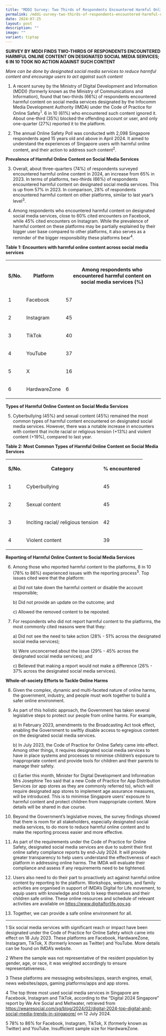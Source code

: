 ```yaml
---
title: "MDDI Survey: Two Thirds of Respondents Encountered Harmful Online Content"
permalink: /mddi-survey-two-thirds-of-respondents-encountered-harmful-online-content/
date: 2024-07-25
layout: post
description: ""
image: ""
variant: tiptap
---
```

<p><strong>SURVEY BY MDDI FINDS TWO-THIRDS OF RESPONDENTS ENCOUNTERED HARMFUL ONLINE CONTENT ON DESIGNATED SOCIAL MEDIA SERVICES; 6 IN 10 TOOK NO ACTION AGAINST SUCH CONTENT</strong>
</p>
<p><em>More can be done by designated social media services to reduce harmful content and encourage users to act against such content</em>
</p>
<ol data-tight="true" class="tight">
<li>
<p>A recent survey by the Ministry of Digital Development and Information
(MDDI) (formerly known as the Ministry of Communications and Information),
found that two-thirds (66%) of respondents encountered harmful content
on social media services designated by the Infocomm Media Development Authority
(IMDA) under the Code of Practice for Online Safety<sup>1</sup>. 6 in 10
(61%) who encountered such content ignored it. About one-third (35%) blocked
the offending account or user, and only one-quarter (27%) reported it to
the platform.</p>
<p></p>
</li>
<li>
<p>The annual Online Safety Poll was conducted with 2,098 Singapore respondents
aged 15 years old and above in April 2024. It aimed to understand the experiences
of Singapore users with harmful online content, and their action to address
such content<sup>2</sup>.</p>
</li>
</ol>
<p><strong>Prevalence of Harmful Online Content on Social Media Services</strong>
</p>
<ol start="3" data-tight="true" class="tight">
<li>
<p>Overall, about three-quarters (74%) of respondents surveyed encountered
harmful online content in 2024, an increase from 65% in 2023. In terms
of platforms, two-thirds (66%) of respondents encountered harmful content
on designated social media services. This is up from 57% in 2023. In comparison,
28% of respondents encountered harmful content on other platforms, similar
to last year’s level<sup>3</sup>.</p>
<p></p>
</li>
<li>
<p>Among respondents who encountered harmful content on designated social
media services, close to 60% cited encounters on Facebook, while 45% cited
encounters on Instagram. While the prevalence of harmful content on these
platforms may be partially explained by their bigger user base compared
to other platforms, it also serves as a reminder of the bigger responsibility
these platforms bear<sup>4</sup>.</p>
</li>
</ol>
<p></p>
<p><strong>Table 1: Encounters with harmful online content across social media services </strong>
</p>
<table style="minWidth: 75px">
<colgroup>
<col>
<col>
<col>
</colgroup>
<tbody>
<tr>
<th rowspan="1" colspan="1">
<p>S/No.</p>
</th>
<th rowspan="1" colspan="1">
<p>Platform</p>
</th>
<th rowspan="1" colspan="1">
<p>Among respondents who encountered harmful content on social media services
(%)</p>
</th>
</tr>
<tr>
<td rowspan="1" colspan="1">
<p>1</p>
</td>
<td rowspan="1" colspan="1">
<p>Facebook</p>
</td>
<td rowspan="1" colspan="1">
<p>57</p>
</td>
</tr>
<tr>
<td rowspan="1" colspan="1">
<p>2</p>
</td>
<td rowspan="1" colspan="1">
<p>Instagram</p>
</td>
<td rowspan="1" colspan="1">
<p>45</p>
</td>
</tr>
<tr>
<td rowspan="1" colspan="1">
<p>3</p>
</td>
<td rowspan="1" colspan="1">
<p>TikTok</p>
</td>
<td rowspan="1" colspan="1">
<p>40</p>
</td>
</tr>
<tr>
<td rowspan="1" colspan="1">
<p>4</p>
</td>
<td rowspan="1" colspan="1">
<p>YouTube</p>
</td>
<td rowspan="1" colspan="1">
<p>37</p>
</td>
</tr>
<tr>
<td rowspan="1" colspan="1">
<p>5</p>
</td>
<td rowspan="1" colspan="1">
<p>X</p>
</td>
<td rowspan="1" colspan="1">
<p>16</p>
</td>
</tr>
<tr>
<td rowspan="1" colspan="1">
<p>6</p>
</td>
<td rowspan="1" colspan="1">
<p>HardwareZone</p>
</td>
<td rowspan="1" colspan="1">
<p>6</p>
</td>
</tr>
</tbody>
</table>
<p></p>
<p><strong>Types of Harmful Online Content on Social Media Services</strong>
</p>
<ol start="5" data-tight="true" class="tight">
<li>
<p>Cyberbullying (45%) and sexual content (45%) remained the most common
types of harmful content encountered on designated social media services.
However, there was a notable increase in encounters with content that incite
racial or religious tension (+13%) and violent content (+19%), compared
to last year.</p>
<p></p>
</li>
</ol>
<p><strong>Table 2: Most Common Types of Harmful Online Content on Social Media Services</strong>
</p>
<table style="minWidth: 75px">
<colgroup>
<col>
<col>
<col>
</colgroup>
<tbody>
<tr>
<th rowspan="1" colspan="1">
<p>S/No.</p>
</th>
<th rowspan="1" colspan="1">
<p>Category</p>
</th>
<th rowspan="1" colspan="1">
<p>% encountered</p>
</th>
</tr>
<tr>
<td rowspan="1" colspan="1">
<p>1</p>
</td>
<td rowspan="1" colspan="1">
<p>Cyberbullying</p>
</td>
<td rowspan="1" colspan="1">
<p>45</p>
</td>
</tr>
<tr>
<td rowspan="1" colspan="1">
<p>2</p>
</td>
<td rowspan="1" colspan="1">
<p>Sexual content</p>
</td>
<td rowspan="1" colspan="1">
<p>45</p>
</td>
</tr>
<tr>
<td rowspan="1" colspan="1">
<p>3</p>
</td>
<td rowspan="1" colspan="1">
<p>Inciting racial/ religious tension</p>
</td>
<td rowspan="1" colspan="1">
<p>42</p>
</td>
</tr>
<tr>
<td rowspan="1" colspan="1">
<p>4</p>
</td>
<td rowspan="1" colspan="1">
<p>Violent content</p>
</td>
<td rowspan="1" colspan="1">
<p>39</p>
</td>
</tr>
</tbody>
</table>
<p></p>
<p><strong>Reporting of Harmful Online Content to Social Media Services</strong>
</p>
<ol start="6" data-tight="true" class="tight">
<li>
<p>Among those who reported harmful content to the platforms, 8 in 10 (78%
to 86%) experienced issues with the reporting process<sup>5</sup>. Top
issues cited were that the platform:</p>
<p>a) Did not take down the harmful content or disable the account responsible;</p>
<p>b) Did not provide an update on the outcome; and</p>
<p>c) Allowed the removed content to be reposted.</p>
<p></p>
</li>
<li>
<p>For respondents who did not report harmful content to the platforms, the
most commonly cited reasons were that they:</p>
<p></p>
<p>a) Did not see the need to take action (28% - 51% across the designated
social media services);</p>
<p>b) Were unconcerned about the issue (29% - 45% across the designated social
media services); and</p>
<p>c) Believed that making a report would not make a difference (26% - 37%
across the designated social media services).</p>
</li>
</ol>
<p><strong>Whole-of-society Efforts to Tackle Online Harms</strong>
</p>
<ol start="8" data-tight="true" class="tight">
<li>
<p>Given the complex, dynamic and multi-faceted nature of online harms, the
government, industry, and people must work together to build a safer online
environment.</p>
<p></p>
</li>
<li>
<p>As part of this holistic approach, the Government has taken several legislative
steps to protect our people from online harms. For example,</p>
<p>a) In February 2023, amendments to the Broadcasting Act took effect, enabling
the Government to swiftly disable access to egregious content on the designated
social media services.</p>
<p>b) In July 2023, the Code of Practice for Online Safety came into effect.
Among other things, it requires designated social media services to have
in place systems and processes to minimise children’s exposure to inappropriate
content and provide tools for children and their parents to manage their
safety.</p>
<p>c) Earlier this month, Minister for Digital Development and Information
Mrs Josephine Teo said that a new Code of Practice for App Distribution
Services (or app stores as they are commonly referred to), which will require
designated app stores to implement age assurance measures, will be introduced.
This is to minimise Singapore users’ exposure to harmful content and protect
children from inappropriate content. More details will be shared in due
course.</p>
<p></p>
</li>
<li>
<p>Beyond the Government’s legislative moves, the survey findings showed
that there is room for all stakeholders, especially designated social media
services, to do more to reduce harmful online content and to make the reporting
process easier and more effective.</p>
<p></p>
</li>
<li>
<p>As part of the requirements under the Code of Practice for Online Safety,
designated social media services are due to submit their first online safety
compliance reports by end-July 2024. It will provide greater transparency
to help users understand the effectiveness of each platform in addressing
online harms. The IMDA will evaluate their compliance and assess if any
requirements need to be tightened.</p>
<p></p>
</li>
<li>
<p>Users also need to do their part to proactively act against harmful online
content by reporting to the platform. Workshops, webinars, and family activities
are organised in support of IMDA’s Digital for Life movement, to equip
users with knowledge and tools to keep themselves and their children safe
online. These online resources and schedule of relevant activities are
available on <a href="https://www.digitalforlife.gov.sg" rel="noopener noreferrer nofollow" target="_blank">https://www.digitalforlife.gov.sg</a>.</p>
<p></p>
</li>
<li>
<p>Together, we can provide a safe online environment for all.</p>
</li>
</ol>
<hr>
<p>1 Six social media services with significant reach or impact have been
designated under the Code of Practice for Online Safety which came into
effect on 18 July 2023. These platforms are Facebook, HardwareZone, Instagram,
TikTok, X (formerly known as Twitter) and YouTube. More details can be
found on IMDA’s website.</p>
<p>2 Where the sample was not representative of the resident population by
gender, age, or race, it was weighted accordingly to ensure representativeness.</p>
<p>3 These platforms are messaging websites/apps, search engines, email,
news websites/apps, gaming platforms/apps and app stores.</p>
<p>4 The top three most used social media services in Singapore are Facebook,
Instagram and TikTok, according to the “Digital 2024 Singapore” report
by We Are Social and Meltwater, retrieved from <a href="https://wearesocial.com/sg/blog/2024/02/digital-2024-top-digital-and-social-media-trends-in-singapore/" rel="noopener noreferrer nofollow" target="_blank">https://wearesocial.com/sg/blog/2024/02/digital-2024-top-digital-and-social-media-trends-in-singapore/</a> on
12 July 2024.</p>
<p>5 78% to 86% for Facebook, Instagram, TikTok, X (formerly known as Twitter)
and YouTube. Insufficient sample size for HardwareZone.</p>